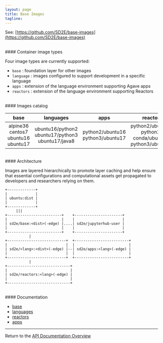 ```yaml
---
layout: page
title: Base Images
tagline:
---
```


See: [https://github.com/SD2E/base-images](https://github.com/SD2E/base-images)

<br>
#### Container image types

Four image types are currently supported:

* `base` : foundation layer for other images
* `language` : images configured to support development in a specific language
* `apps` : extension of the language environment supporting Agave apps
* `reactors` : extension of the language environment supporting Reactors


<br>
#### Images catalog

|                base                |                     languages                    |                apps               |                         reactors                         |
|:----------------------------------:|:------------------------------------------------:|:---------------------------------:|:--------------------------------------------------------:|
| alpine36 centos7 ubuntu16 ubuntu17 | ubuntu16/python2 ubuntu17/python3 ubuntu17/java8 | python2/ubuntu16 python3/ubuntu17 | python2/ubuntu16 python2-conda/ubuntu16 python3/ubuntu17 |


<br>
#### Architecture

Images are layered hierarchically to promote layer caching and help ensure
that essential configurations and computational assets get propagated
to developers and researchers relying on them.

```
+-------------+
|             |
| ubuntu:dist |
|             |
+-------------+
     |||
+-------------------------+    +----------------------+
|                         |    |                      |
| sd2e/base:<dist>(-edge) |....| sd2e/jupyterhub-user |
|                         |    |                      |
+-------------------------+    +----------------------+
           |
+---------------------------+  +-------------------------+
|                           |  |                         |
| sd2e/<lang>:<dist>(-edge) |--| sd2e/apps:<lang>(-edge) |
|                           |  |                         |
+---------------------------+  +-------------------------+
           |
+-----------------------------+
|                             |
| sd2e/reactors:<lang>(-edge) |
|                             |
+-----------------------------+
```


<br>
#### Documentation

* [base](https://github.com/SD2E/base-images/blob/master/base/README.md)
* [languages](https://github.com/SD2E/base-images/blob/master/languages/README.md)
* [reactors](https://github.com/SD2E/base-images/blob/master/reactors/README.md)
* [apps](https://github.com/SD2E/base-images/blob/master/apps/README.md)


---
Return to the [API Documentation Overview](../index.md)
